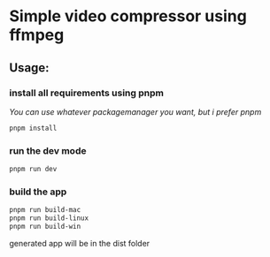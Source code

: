 # **Simple video compressor using ffmpeg**

## Usage:

### install all requirements using pnpm

*You can use whatever packagemanager you want, but i prefer pnpm*

```bash
pnpm install
```

### run the dev mode

```bash
pnpm run dev
```

### build the app

```bash
pnpm run build-mac
pnpm run build-linux
pnpm run build-win
```

generated app will be in the dist folder
